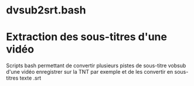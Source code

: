 # dvsub2srt.bash

# Extraction des sous-titres d'une vidéo

Scripts bash permettant de convertir plusieurs pistes de sous-titre vobsub d'une vidéo enregistrer sur la TNT par exemple et de les convertir en sous-titres texte .srt
